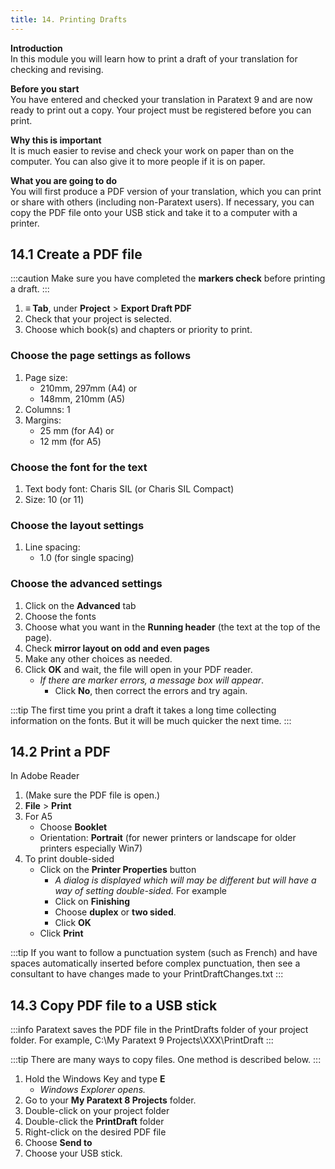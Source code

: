 ```yaml
---
title: 14. Printing Drafts
---
```

**Introduction**  
In this module you will learn how to print a draft of your translation for checking and revising.

**Before you start**  
You have entered and checked your translation in Paratext 9 and are now ready to print out a copy. Your project must be registered before you can print.

**Why this is important**  
It is much easier to revise and check your work on paper than on the computer. You can also give it to more people if it is on paper.

**What you are going to do**  
You will first produce a PDF version of your translation, which you can print or share with others (including non-Paratext users). If necessary, you can copy the PDF file onto your USB stick and take it to a computer with a printer.


## 14.1 Create a PDF file
:::caution
Make sure you have completed the **markers check** before printing a draft.
:::

1.  **≡ Tab**, under **Project** \> **Export Draft PDF**
1.  Check that your project is selected.
1.  Choose which book(s) and chapters or priority to print.  

### Choose the page settings as follows
1.  Page size:
    -  210mm, 297mm (A4) or  
    -  148mm, 210mm (A5)
2.  Columns: 1
3.  Margins:  
    -  25 mm (for A4) or  
    -  12 mm (for A5)
  
### Choose the font for the text
1.  Text body font: Charis SIL (or Charis SIL Compact)
2.  Size: 10 (or 11)
  
### Choose the layout settings
1. Line spacing:  
     -  1.0 (for single spacing)

### Choose the advanced settings
1.  Click on the **Advanced** tab
9.  Choose the fonts
10. Choose what you want in the **Running header** (the text at the top of the page).
11. Check **mirror layout on odd and even pages**
12. Make any other choices as needed.
13. Click **OK** and wait, the file will open in your PDF reader.  
    -  *If there are marker errors, a message box will appear*. 
        -  Click **No**, then correct the errors and try again.

:::tip
The first time you print a draft it takes a long time collecting information on the fonts. But it will be much quicker the next time.
:::
## 14.2 Print a PDF
In Adobe Reader

1.  (Make sure the PDF file is open.)
1.  **File** \> **Print**
1.  For A5
    -  Choose **Booklet**
    -  Orientation: **Portrait** (for newer printers or landscape for older printers especially Win7)
1.  To print double-sided
    - Click on the **Printer Properties** button
      - *A dialog is displayed which will may be different but will have a way of setting double-sided.* For example
      - Click on **Finishing**
      - Choose **duplex** or **two sided**.
      - Click **OK**
     - Click **Print**

:::tip
If you want to follow a punctuation system (such as French) and have spaces automatically inserted before complex punctuation, then see a consultant to have changes made to your PrintDraftChanges.txt
:::

## 14.3 Copy PDF file to a USB stick
:::info
Paratext saves the PDF file in the PrintDrafts folder of your project folder. For example, C:\\My Paratext 9 Projects\\XXX\\PrintDraft
:::

:::tip
There are many ways to copy files. One method is described below.
:::
1.  Hold the Windows Key and type **E**   
    -  *Windows Explorer opens.*
1.  Go to your **My Paratext 8 Projects** folder.
1.  Double-click on your project folder
1.  Double-click the **PrintDraft** folder
1.  Right-click on the desired PDF file
1.  Choose **Send to**
1.  Choose your USB stick.
